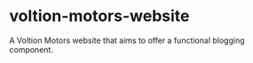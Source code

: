 # voltion-motors-website
A Voltion Motors website that aims to offer a functional blogging component.
